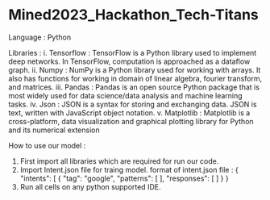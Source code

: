 # Mined2023_Hackathon_Tech-Titans

Language : Python

Libraries :
    i.	Tensorflow : TensorFlow is a Python library used to implement deep networks. In TensorFlow,        computation is approached as a dataflow graph. 
    ii.	Numpy :  NumPy is a Python library used for working with arrays. It also has functions for working in    domain of linear algebra, fourier    transform, and matrices.
    iii.	Pandas : Pandas is an open source Python package that is most widely used for data science/data analysis and machine learning tasks.
    iv.	Json : JSON is a syntax for storing and exchanging data. JSON is text, written with JavaScript object notation.
    v.	Matplotlib : Matplotlib is a cross-platform, data visualization and graphical plotting library for Python and its numerical extension 






How to use our model :


1.	First import all libraries  which are required for run our code.    
2.	 Import  Intent.json file for traing model.
        format of intent.json file : 
            {
          "intents": [
			 {
                "tag": "google",
           		 "patterns": [ ],
               "responses": [ ]
            }
     }
3.	Run all cells on any python supported IDE.


